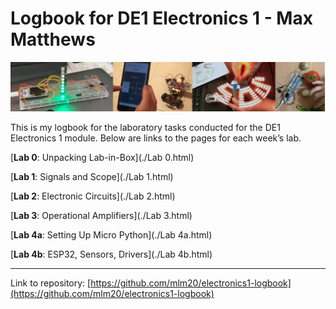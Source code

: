 # Logbook for DE1 Electronics 1 - Max Matthews

![](./media/banner.png)

This is my logbook for the laboratory tasks conducted for the DE1 Electronics 1 module. Below are links to the pages for each week’s lab.

[**Lab 0**: Unpacking Lab-in-Box](./Lab 0.html)

[**Lab 1**: Signals and Scope](./Lab 1.html)

[**Lab 2**: Electronic Circuits](./Lab 2.html)

[**Lab 3**: Operational Amplifiers](./Lab 3.html)

[**Lab 4a**: Setting Up Micro Python](./Lab 4a.html)

[**Lab 4b**: ESP32, Sensors, Drivers](./Lab 4b.html)

---

Link to repository: [https://github.com/mlm20/electronics1-logbook](https://github.com/mlm20/electronics1-logbook)


